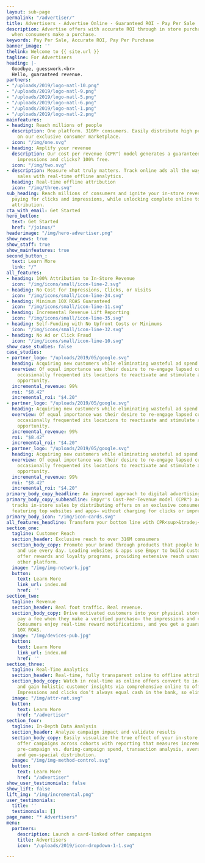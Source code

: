 ```yaml
---
layout: sub-page
permalink: "/advertiser/"
title: Advertisers - Advertise Online - Guaranteed ROI - Pay Per Sale
description: Advertise offers with accurate ROI through in store purchases. Pay only
  when consumers make a purchase.
keywords: Pay Per Sale, Accurate ROI, Pay Per Purchase
banner_image: ''
thelink: Welcome to {{ site.url }}
tagline: For Advertisers
heading: |-
  Goodbye, guesswork.<br>
  Hello, guaranteed revenue.
partners:
- "/uploads/2019/logo-natl-10.png"
- "/uploads/2019/logo-natl-9.png"
- "/uploads/2019/logo-natl-5.png"
- "/uploads/2019/logo-natl-6.png"
- "/uploads/2019/logo-natl-1.png"
- "/uploads/2019/logo-natl-2.png"
mainfeatures:
- heading: Reach millions of people
  description: One platform. 316M+ consumers. Easily distribute high performance campaigns
    on our exclusive consumer marketplace.
  icon: "/img/one.svg"
- heading: Amplify your revenue
  description: Our cost per revenue (CPR™) model generates a guaranteed ROAS. The
    impressions and clicks? 100% free.
  icon: "/img/two.svg"
- description: Measure what truly matters. Track online ads all the way to in-store
    sales with real-time offline analytics.
  heading: Real-time offline attribution
  icon: "/img/three.svg"
sub_heading: Reach millions of consumers and ignite your in-store revenue without
  paying for clicks and impressions, while unlocking complete online to offline sales
  attribution.
cta_with_email: Get Started
hero_button:
  text: Get Started
  href: "/joinus/"
headerimage: "/img/hero-advertiser.png"
show_news: true
show_staff: true
show_mainfeatures: true
second_button_:
  text: Learn More
  link: "/"
all_features:
- heading: 100% Attribution to In-Store Revenue
  icon: "/img/icons/small/icon-line-2.svg"
- heading: No Cost for Impressions, Clicks, or Visits
  icon: "/img/icons/small/icon-line-24.svg"
- heading: Minimum 10X ROAS Guaranteed
  icon: "/img/icons/small/icon-line-11.svg"
- heading: Incremental Revenue Lift Reporting
  icon: "/img/icons/small/icon-line-35.svg"
- heading: Self-Funding with No Upfront Costs or Minimums
  icon: "/img/icons/small/icon-line-32.svg"
- heading: No Ad or Click Fraud
  icon: "/img/icons/small/icon-line-10.svg"
show_case_studies: false
case_studies:
- partner_logo: "/uploads/2019/05/google.svg"
  heading: Acquiring new customers while eliminating wasteful ad spend
  overview: Of equal importance was their desire to re-engage lapsed customers who
    occasionally frequented its locations to reactivate and stimulate additional purchase
    opportunity.
  incremental_revenue: 99%
  roi: "$8.42"
  incremental_roi: "$4.20"
- partner_logo: "/uploads/2019/05/google.svg"
  heading: Acquiring new customers while eliminating wasteful ad spend
  overview: Of equal importance was their desire to re-engage lapsed customers who
    occasionally frequented its locations to reactivate and stimulate additional purchase
    opportunity.
  incremental_revenue: 99%
  roi: "$8.42"
  incremental_roi: "$4.20"
- partner_logo: "/uploads/2019/05/google.svg"
  heading: Acquiring new customers while eliminating wasteful ad spend
  overview: Of equal importance was their desire to re-engage lapsed customers who
    occasionally frequented its locations to reactivate and stimulate additional purchase
    opportunity.
  incremental_revenue: 99%
  roi: "$8.42"
  incremental_roi: "$4.20"
primary_body_copy_headline: An improved approach to digital advertising
primary_body_copy_subheadline: Empyr's Cost-Per-Tevenue model (CPR™) accelerates and
  tracks in-store sales by distributing offers on an exclusive consumer marketplace
  featuring top websites and apps– without charging for clicks or impressions.
primary_body_icon: "/img/icon-cards.svg"
all_features_headline: Transform your bottom line with CPR<sup>&trade;</sup>
section_one:
  tagline: Customer Reach
  section_header: Exclusive reach to over 316M consumers
  section_body_copy: Promote your brand through products that people know, trust,
    and use every day. Leading websites & apps use Empyr to build customized card-linked
    offer rewards and loyalty programs, providing extensive reach unavailable on any
    other platform.
  image: "/img/img-network.jpg"
  button:
    text: Learn More
    link_url: index.md
    href: ''
section_two:
  tagline: Revenue
  section_header: Real foot traffic. Real revenue.
  section_body_copy: Drive motivated customers into your physical stores and only
    pay a fee when they make a verified purchase– the impressions and clicks are free.
    Consumers enjoy real-time reward notifications, and you get a guaranteed minimum
    10X ROAS.
  image: "/img/devices-pub.jpg"
  button:
    text: Learn More
    link_url: index.md
    href: ''
section_three:
  tagline: Real-Time Analytics
  section_header: Real-time, fully transparent online to offline attribution
  section_body_copy: Watch in real-time as online offers convert to in-store sales
    and gain holistic customer insights via comprehensive online to offline analytics.
    Impressions and clicks don’t always equal cash in the bank, so eliminate the guesswork.
  image: "/img/attr-nat.svg"
  button:
    text: Learn More
    href: "/advertiser"
section_four:
  tagline: In-Depth Data Analysis
  section_header: Analyze campaign impact and validate results
  section_body_copy: Easily visualize the true effect of your in-store card-linked
    offer campaigns across cohorts with reporting that measures incremental lift,
    pre-campaign vs. during-campaign spend, transaction analysis, average order value,
    and geo-spacial distribution.
  image: "/img/img-method-control.svg"
  button:
    text: Learn More
    href: "/advertiser"
show_user_testimonials: false
show_lift: false
lift_img: "/img/incremental.png"
user_testimonials:
  title: ''
  testimonials: []
page_name: "* Advertisers"
menu:
  partners:
    description: Launch a card-linked offer campaignn
    title: Advertisers
    icon: "/uploads/2019/icon-dropdown-1-1.svg"

---
```

